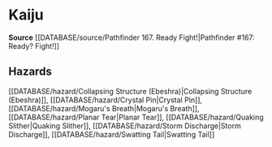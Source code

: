 ﻿---
id: '383'
name: Kaiju
rarity: Common
rus_type_level: null
source: '[[DATABASE/source/Pathfinder 167. Ready Fight!|Pathfinder #167: Ready? Fight!]]'
trait:
- Kaiju
type: Trait

---
# Kaiju

**Source** [[DATABASE/source/Pathfinder 167. Ready Fight!|Pathfinder #167: Ready? Fight!]]

## Hazards

[[DATABASE/hazard/Collapsing Structure (Ebeshra)|Collapsing Structure (Ebeshra)]], [[DATABASE/hazard/Crystal Pin|Crystal Pin]], [[DATABASE/hazard/Mogaru's Breath|Mogaru's Breath]], [[DATABASE/hazard/Planar Tear|Planar Tear]], [[DATABASE/hazard/Quaking Slither|Quaking Slither]], [[DATABASE/hazard/Storm Discharge|Storm Discharge]], [[DATABASE/hazard/Swatting Tail|Swatting Tail]]